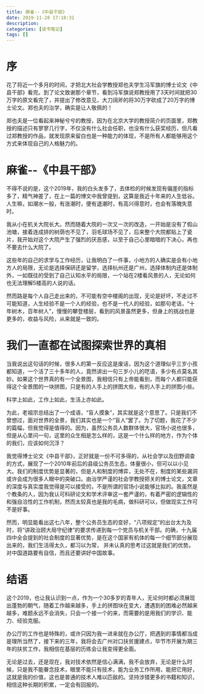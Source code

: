 ```yaml
---
title: 麻雀--《中县干部》
date: 2019-11-28 17:18:31
description: 
categories: [读书笔记]
tags: [] 
---
```

# 序
花了将近一个多月的时间，才把北大社会学教授郑也夫学生冯军旗的博士论文《中县干部》看完。到了论文致谢那个章节，看到冯军旗说郑教授用了3天时间就把30万字的原文看完了，并提出了修改意见，大刀阔斧的将30万字砍成了20万字的博士论文。郑也夫的治学，确实是让人敬佩的！

郑也夫是一位看起来神秘兮兮的教授，因为在北京大学的教授简介的页面里，郑教授的描述只有寥寥几行字，不仅没有什么社会任职，也没有什么获奖经历，但凡看过郑教授的作品，就发现原来留白也是一种能力的体现，不是所有人都能够用这个方式来体现自己的人格魅力的。

<!-- more -->

# 麻雀--《中县干部》

不得不说的是，这个2019年，我的白头发多了，去体检的时候发现有偏差的指标多了，精气神差了，在上一篇的博文中我曾提到，这算是我近十年来的人生低谷。人生嘛，如潮水一般，有涨潮时，便有退潮时，有高兴得意时，也会有落魄失意时。

我从小在机关大院长大。然而随着大院的一次又一次的改造，一开始是没有了假山池塘，接着连成排的树荫也不见了，羽毛球场不见了，后来整个大院都贴上了瓷片，我开始对这个大院产生了强烈的厌恶感，以至于自己心里暗暗的下决心，再也不要去什么大院了。

这些年的自己的求学与工作经历，让我明白了一件事，小地方的人确实是会有小地方人的局限，无论是选择保研还是留学，选择杭州还是广州，选择体制内还是体制外，一如既往的受到了自己认知水平的局限，一个站在2楼看风景的人，无论如何也无法理解5楼高的人说的话。

然而路是每个人自己走出来的，不可能有空中楼阁的出现，无论是好坏，不走过不可能知道，人生经验不是一个人的经验，也不是一代人的经验，如那句老话，“十年树木，百年树人”，慢慢的攀登楼层，看到的风景虽然更多，但身上的挑战也是更多的，收益与风险，从来就是一致的。

# 我们一直都在试图探索世界的真相

当我说出这句话的时候，很多人的第一反应这是废话，因为这个道理似乎三岁小孩都知道，一个活了三十多年的人，竟然讲出一句三岁小儿的呓语，多少有点莫名其妙。如果这个世界真的有一个全景图，我相信只有上帝能看到，而每个人都只能获得这个全景图的一块拼图，只是有的人手上的拼图大些，有的人手上的拼图小些。

科学上如此，工作上如此，生活上亦如此。

为此，老祖宗总结出了一个成语，“盲人摸象”，其实就是这个意思了。只是我们不曾想过，面对世界的全景，我们其实也是一个“盲人”罢了。为了切题，我花了不少的篇幅，但我觉得是值得的。因为，虽然公务员人数群体很大，官场小说也很多，但是从心里问一句，这里的众生相是怎么样的，这是一个什么样的地方，作为个体的我们，应该如何沉浮？

我觉得博士论文《中县干部》，正好就是一份不可多得的，从社会学以及田野调查的方式，展现了一个2010年前后的县级公务员生态，体量很小，但可以以小见大。我们的制度优势是显著的，但是人和制度的博弈，无处不在，制度的某些漏洞或许会成为很多人眼中的突破口。由治学严谨的社会学教授把关的博士论文，文章的深度与真实度我觉得是可以接受的，不是所谓的官场小说能够比拟的。我虽然是个教条的人，因为我认可科研论文和学术评审这一套严谨的，有着严密的逻辑性的和强自洽性的工作机制，然而太较真也是我的毛病，做科研可以，但做现实工作可不是好事。

然而，明显能看出这七八年，整个公务员生态的变好，“八项规定”的出台太为及时，将“讲政治顾大局守纪律”的要求传递到每一个党员与机关干部。的确，十九届四中全会提到的社会制度的显著优势，是在这个国家有机体的每一个细节部分展现出来的，我们生活得太久，都习以为常， 并未认真的思考过这就是我们的优势。对中国道路要有自信，而且还要讲好中国故事。

# 结语

这个2019，也让我认识到一点，作为一个30多岁的青年人，无论何时都必须展现出蓬勃的朝气，随着工作越来越多，手上的拼图块在变大，遭遇到的困难必然越来越多，难题永远不会消失，只会一个接一个的来，而需要的是用我们的学识、能力、经验克服。

办公厅的工作也是特殊的，或许只因为我一进来就在办公厅，把遇到的事情都当成是理所当然了，接下来的三年，我将会去广州对口扶贫援建点，毕节市开展为期三年的扶贫工作，我相信在基层的历练会让我变得更全面。

无论是过去，还是现在，我对技术依然是信心满满，我不会放弃，无论是什么时候，只是我不能眷念技术，眼里不能只有技术，能为业务工作所用，能把它用好，这就是我的价值，这也是普通的技术人难以匹敌的。坚持涉猎更多的书籍和知识，相信这种长期的积累，一定会有回报的。





